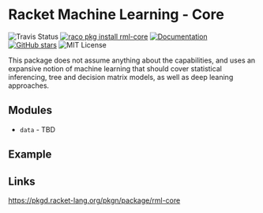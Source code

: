 # Racket Machine Learning - Core

![Travis Status](https://travis-ci.org/johnstonskj/rml-core.svg)
[![raco pkg install rml-core](https://img.shields.io/badge/raco_pkg_install-markdown-aa00ff.svg)](http://pkgs.racket-lang.org/#[rml-core])
[![Documentation](https://img.shields.io/badge/Docs-Documentation-blue.svg)](http://docs.racket-lang.org/rml-core/index.html)
[![GitHub stars](https://img.shields.io/github/stars/johnstonskj/rml-core.svg)](https://github.com/johnstonskj/rml-core/stargazers)
![MIT License](https://img.shields.io/badge/license-MIT-118811.svg)

This package does not assume anything about the capabilities, and uses an
expansive notion of machine learning that should cover statistical inferencing,
tree and decision matrix models, as well as deep leaning approaches.

## Modules

* `data` - TBD

## Example


## Links

https://pkgd.racket-lang.org/pkgn/package/rml-core
